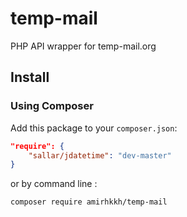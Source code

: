 # temp-mail
PHP API wrapper for temp-mail.org
## Install
### Using Composer
Add this package to your `composer.json`:
```json
"require": {
    "sallar/jdatetime": "dev-master"
}
```
or by command line :
```bash
composer require amirhkkh/temp-mail
```
